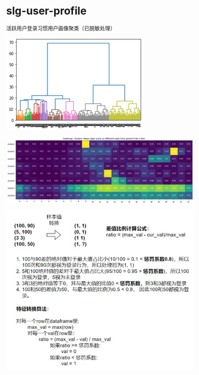 # slg-user-profile
活跃用户登录习惯用户画像聚类（已脱敏处理）

![层次聚类树状图](./层次聚类树状图.png)

![用户登录习惯聚类热图](./用户登录习惯聚类热图.png)

![特征工程转换原理图](./特征工程转换原理图.jpg)
